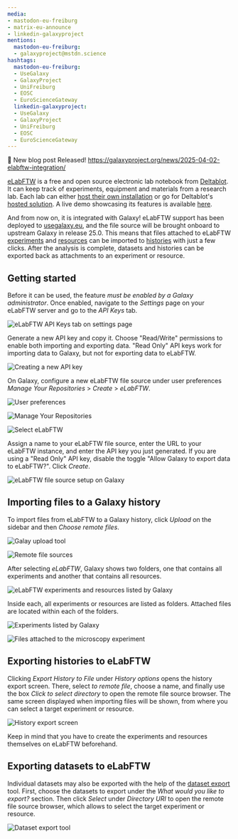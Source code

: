```yaml
---
media:
- mastodon-eu-freiburg
- matrix-eu-announce
- linkedin-galaxyproject
mentions:
  mastodon-eu-freiburg:
  - galaxyproject@mstdn.science
hashtags:
  mastodon-eu-freiburg:
  - UseGalaxy
  - GalaxyProject
  - UniFreiburg
  - EOSC
  - EuroScienceGateway
  linkedin-galaxyproject:
  - UseGalaxy
  - GalaxyProject
  - UniFreiburg
  - EOSC
  - EuroScienceGateway
---
```

📝 New blog post Released!
https://galaxyproject.org/news/2025-04-02-elabftw-integration/

[eLabFTW](https://www.elabftw.net/) is a free and open source electronic lab notebook from
[Deltablot](https://www.deltablot.com/about/). It can keep track of experiments, equipment and materials from a research
lab. Each lab can either [host their own installation](https://doc.elabftw.net/#introduction) or go for Deltablot's
[hosted solution](https://www.deltablot.com/elabftw/). A live demo showcasing its features is available [here](https://demo.elabftw.net/).

And from now on, it is integrated with Galaxy! eLabFTW support has been deployed to
[usegalaxy.eu](https://usegalaxy.eu), and the file source will be brought onboard to upstream Galaxy in release 25.0.
This means that files attached to eLabFTW [experiments](https://doc.elabftw.net/user-guide.html#experiments) and
[resources](https://doc.elabftw.net/user-guide.html#resources) can be imported to
[histories](https://training.galaxyproject.org/training-material/topics/galaxy-interface/tutorials/history/tutorial.html)
with just a few clicks. After the analysis is complete, datasets and histories can be exported back as attachments to an
experiment or resource.

Getting started
---------------

Before it can be used, the feature *must be enabled by a Galaxy administrator*. Once enabled, navigate to the *Settings*
page on your eLabFTW server and go to the *API Keys* tab.

![eLabFTW API Keys tab on settings page](https://galaxyproject.org/news/2025-04-02-elabftw-integration/elabftw_api_keys.png)

Generate a new API key and copy it. Choose "Read/Write" permissions to enable both importing and exporting data. "Read
Only" API keys work for importing data to Galaxy, but not for exporting data to eLabFTW.

![Creating a new API key](https://galaxyproject.org/news/2025-04-02-elabftw-integration/elabftw_api_keys_generate.png)

On Galaxy, configure a new eLabFTW file source under user preferences *Manage Your Repositories* > *Create* > *eLabFTW*.

![User preferences](https://galaxyproject.org/news/2025-04-02-elabftw-integration/user_preferences.png)

![Manage Your Repositories](https://galaxyproject.org/news/2025-04-02-elabftw-integration/manage_your_repositories.png)

![Select eLabFTW](https://galaxyproject.org/news/2025-04-02-elabftw-integration/manage_your_repositories_create.png)

Assign a name to your eLabFTW file source, enter the URL to your eLabFTW instance, and enter the API key you just
generated. If you are using a "Read Only" API key, disable the toggle "Allow Galaxy to export data to eLabFTW?".
Click *Create*.

![eLabFTW file source setup on Galaxy](https://galaxyproject.org/news/2025-04-02-elabftw-integration/elabftw_file_source.png)

Importing files to a Galaxy history
-----------------------------------

To import files from eLabFTW to a Galaxy history, click *Upload* on the sidebar and then *Choose remote files*.

![Galay upload tool](https://galaxyproject.org/news/2025-04-02-elabftw-integration/upload_tool.png)

![Remote file sources](https://galaxyproject.org/news/2025-04-02-elabftw-integration/file_sources.png)

After selecting *eLabFTW*, Galaxy shows two folders, one that contains all experiments and another that contains all
resources.

![eLabFTW experiments and resources listed by Galaxy](https://galaxyproject.org/news/2025-04-02-elabftw-integration/elabftw_experiments_and_resources.png)

Inside each, all experiments or resources are listed as folders. Attached files are located within each of the folders.

![Experiments listed by Galaxy](https://galaxyproject.org/news/2025-04-02-elabftw-integration/elabftw_experiments.png)

![Files attached to the microscopy experiment](https://galaxyproject.org/news/2025-04-02-elabftw-integration/elabftw_experiment_microscopy.png)

Exporting histories to eLabFTW
------------------------------

Clicking *Export History to File* under *History options* opens the history export screen. There, select *to remote
file*, choose a name, and finally use the box *Click to select directory* to open the remote file source browser. The
same screen displayed when importing files will be shown, from where you can select a target experiment or resource.

![History export screen](https://galaxyproject.org/news/2025-04-02-elabftw-integration/history_export.png)

Keep in mind that you have to create the experiments and resources themselves on eLabFTW beforehand.

Exporting datasets to eLabFTW
-----------------------------

Individual datasets may also be exported with the help of the
[dataset export](https://usegalaxy.eu/?tool_id=export_remote&version=latest) tool. First, choose the datasets to export
under the *What would you like to export?* section. Then click *Select* under *Directory URI* to open the remote file
source browser, which allows to select the target experiment or resource.

![Dataset export tool](https://galaxyproject.org/news/2025-04-02-elabftw-integration/dataset_export.png)